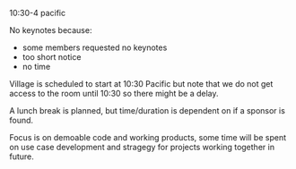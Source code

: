 10:30-4 pacific

No keynotes because:
- some members requested no keynotes
- too short notice
- no time

Village is scheduled to start at 10:30 Pacific 
but note that we do not get access to the room
until 10:30 so there might be a delay.

A lunch break is planned, but time/duration 
is dependent on if a sponsor is found.

Focus is on demoable code and working products,
some time will be spent on use case development
and stragegy for projects working together in future.
